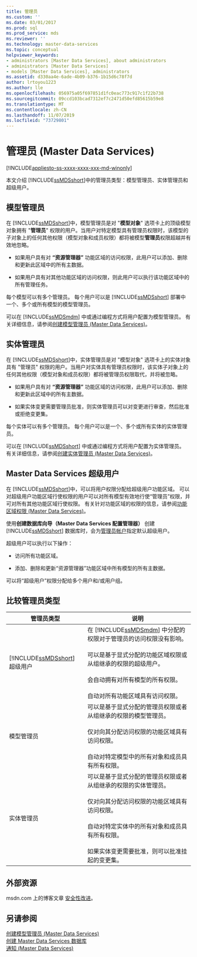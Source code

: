 ```yaml
---
title: 管理员
ms.custom: ''
ms.date: 03/01/2017
ms.prod: sql
ms.prod_service: mds
ms.reviewer: ''
ms.technology: master-data-services
ms.topic: conceptual
helpviewer_keywords:
- administrators [Master Data Services], about administrators
- administrators [Master Data Services]
- models [Master Data Services], administrators
ms.assetid: d330aa4e-6ade-4b09-b376-1b15d6c78f7d
author: lrtoyou1223
ms.author: lle
ms.openlocfilehash: 056975a05f697851d1fc0eac773c917c1f22b738
ms.sourcegitcommit: 09ccd103bcad7312ef7c2471d50efd85615b59e8
ms.translationtype: MT
ms.contentlocale: zh-CN
ms.lasthandoff: 11/07/2019
ms.locfileid: "73729801"
---
```

# <a name="administrators-master-data-services"></a>管理员 (Master Data Services)

[!INCLUDE[appliesto-ss-xxxx-xxxx-xxx-md-winonly](../includes/appliesto-ss-xxxx-xxxx-xxx-md-winonly.md)]

  本文介绍 [!INCLUDE[ssMDSshort](../includes/ssmdsshort-md.md)]中的管理员类型：模型管理员、实体管理员和超级用户。  
  
## <a name="model-administrators"></a>模型管理员  
 在 [!INCLUDE[ssMDSshort](../includes/ssmdsshort-md.md)]中，模型管理员是对 "**模型对象**" 选项卡上的顶级模型对象拥有 "**管理员**" 权限的用户。当用户对特定模型具有管理员权限时，该模型的子对象上的任何其他权限（模型对象和成员权限）都将被模型**管理员**权限超越并有效地忽略。  
  
-   如果用户具有对 **“资源管理器”** 功能区域的访问权限，此用户可以添加、删除和更新此区域中的所有主数据。  
  
-   如果用户具有对其他功能区域的访问权限，则此用户可以执行该功能区域中的所有管理任务。  
  
 每个模型可以有多个管理员。 每个用户可以是 [!INCLUDE[ssMDSshort](../includes/ssmdsshort-md.md)] 部署中一个、多个或所有模型的模型管理员。  
  
 可以在 [!INCLUDE[ssMDSmdm](../includes/ssmdsmdm-md.md)] 中或通过编程方式将用户配置为模型管理员。 有关详细信息，请参阅[创建模型管理员 (Master Data Services)](../master-data-services/create-a-model-administrator-master-data-services.md)。  
  
## <a name="entity-administrators"></a>实体管理员  
 在 [!INCLUDE[ssMDSshort](../includes/ssmdsshort-md.md)]中，实体管理员是对 "模型对象" 选项卡上的实体对象具有 "管理员" 权限的用户。当用户对实体具有管理员权限时，该实体子对象上的任何其他权限（模型对象和成员权限）都将被管理员权限取代，并将被忽略。  
  
-   如果用户具有对 **“资源管理器”** 功能区域的访问权限，此用户可以添加、删除和更新此区域中的所有主数据。  
  
-   如果实体变更需要管理员批准，则实体管理员可以对变更进行审查，然后批准或拒绝变更集。  
  
 每个实体可以有多个管理员。 每个用户可以是一个、多个或所有实体的实体管理员。  
  
 可以在 [!INCLUDE[ssMDSshort](../includes/ssmdsshort-md.md)] 中或通过编程方式将用户配置为实体管理员。 有关详细信息，请参阅[创建实体管理员 (Master Data Services)](../master-data-services/create-an-entity-administrator-master-data-services.md)。  
  
## <a name="master-data-services-super-user"></a>Master Data Services 超级用户  
 在 [!INCLUDE[ssMDSshort](../includes/ssmdsshort-md.md)]中，可以将用户权限分配给超级用户功能区域。 可以对超级用户功能区域行使权限的用户可以对所有模型有效地行使“管理员”权限，并可对所有其他功能区域行使权限。 有关针对功能区域的权限的信息，请参阅[功能区域权限 (Master Data Services)](../master-data-services/functional-area-permissions-master-data-services.md)。  
  
 使用**创建数据库向导（Master Data Services 配置管理器）** 创建 [!INCLUDE[ssMDSshort](../includes/ssmdsshort-md.md)] 数据库时，会为[管理员帐户](../master-data-services/create-database-wizard-master-data-services-configuration-manager.md)指定默认超级用户。  
  
 超级用户可以执行以下操作：  
  
-   访问所有功能区域。  
  
-   添加、删除和更新“资源管理器”功能区域中所有模型的所有主数据。  
  
 可以将“超级用户”权限分配给多个用户和/或用户组。  
  
## <a name="comparing-administrator-types"></a>比较管理员类型  
  
|管理员类型|说明|  
|------------------------|-----------------|  
|[!INCLUDE[ssMDSshort](../includes/ssmdsshort-md.md)] 超级用户|在 [!INCLUDE[ssMDSmdm](../includes/ssmdsmdm-md.md)] 中分配的权限对于管理员的访问权限没有影响。<br /><br /> 可以是基于显式分配的功能区域权限或从组继承的权限的超级用户。<br /><br /> 会自动拥有对所有模型的所有权限。<br /><br /> 自动对所有功能区域具有访问权限。|  
|模型管理员|可以是基于显式分配的管理员权限或者从组继承的权限的模型管理员。<br /><br /> 仅对向其分配访问权限的功能区域具有访问权限。<br /><br /> 自动对特定模型中的所有对象和成员具有所有权限。|  
|实体管理员|可以是基于显式分配的管理员权限或者从组继承的权限的实体管理员。<br /><br /> 仅对向其分配访问权限的功能区域具有访问权限。<br /><br /> 自动对特定实体中的所有对象和成员具有所有权限。<br /><br /> 如果实体变更需要批准，则可以批准挂起的变更集。|  
  
## <a name="external-resources"></a>外部资源  
 msdn.com 上的博客文章 [安全性改进](https://go.microsoft.com/fwlink/p/?LinkId=615376)。  
  
## <a name="see-also"></a>另请参阅  
 [创建模型管理员 (Master Data Services)](../master-data-services/create-a-model-administrator-master-data-services.md)   
 [创建 Master Data Services 数据库](../master-data-services/install-windows/create-a-master-data-services-database.md)   
 [通知 (Master Data Services)](../master-data-services/notifications-master-data-services.md)  
  
  
